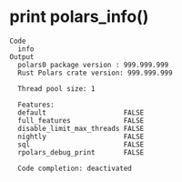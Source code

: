 # print polars_info()

    Code
      info
    Output
      polars0 package version : 999.999.999
      Rust Polars crate version: 999.999.999
      
      Thread pool size: 1 
      
      Features:                               
      default                   FALSE
      full_features             FALSE
      disable_limit_max_threads FALSE
      nightly                   FALSE
      sql                       FALSE
      rpolars_debug_print       FALSE
      
      Code completion: deactivated 

